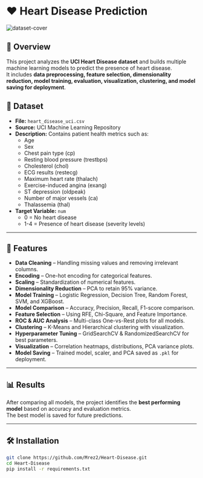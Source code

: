 # ❤️ Heart Disease Prediction
![dataset-cover](https://github.com/user-attachments/assets/5d34a1c9-4323-496f-995b-c6d14dd26981)

## 📌 Overview
This project analyzes the **UCI Heart Disease dataset** and builds multiple machine learning models to predict the presence of heart disease.  
It includes **data preprocessing, feature selection, dimensionality reduction, model training, evaluation, visualization, clustering, and model saving for deployment**.

## 📂 Dataset
- **File:** `heart_disease_uci.csv`
- **Source:** UCI Machine Learning Repository
- **Description:** Contains patient health metrics such as:
  - Age
  - Sex
  - Chest pain type (cp)
  - Resting blood pressure (trestbps)
  - Cholesterol (chol)
  - ECG results (restecg)
  - Maximum heart rate (thalach)
  - Exercise-induced angina (exang)
  - ST depression (oldpeak)
  - Number of major vessels (ca)
  - Thalassemia (thal)
- **Target Variable:** `num`  
  - 0 = No heart disease  
  - 1-4 = Presence of heart disease (severity levels)

---

## 🚀 Features
- **Data Cleaning** – Handling missing values and removing irrelevant columns.
- **Encoding** – One-hot encoding for categorical features.
- **Scaling** – Standardization of numerical features.
- **Dimensionality Reduction** – PCA to retain 95% variance.
- **Model Training** – Logistic Regression, Decision Tree, Random Forest, SVM, and XGBoost.
- **Model Comparison** – Accuracy, Precision, Recall, F1-score comparison.
- **Feature Selection** – Using RFE, Chi-Square, and Feature Importance.
- **ROC & AUC Analysis** – Multi-class One-vs-Rest plots for all models.
- **Clustering** – K-Means and Hierarchical clustering with visualization.
- **Hyperparameter Tuning** – GridSearchCV & RandomizedSearchCV for best parameters.
- **Visualization** – Correlation heatmaps, distributions, PCA variance plots.
- **Model Saving** – Trained model, scaler, and PCA saved as `.pkl` for deployment.

---

## 📊 Results
After comparing all models, the project identifies the **best performing model** based on accuracy and evaluation metrics.  
The best model is saved for future predictions.

---

## 🛠 Installation
```bash
git clone https://github.com/Mrez2/Heart-Disease.git
cd Heart-Disease
pip install -r requirements.txt
